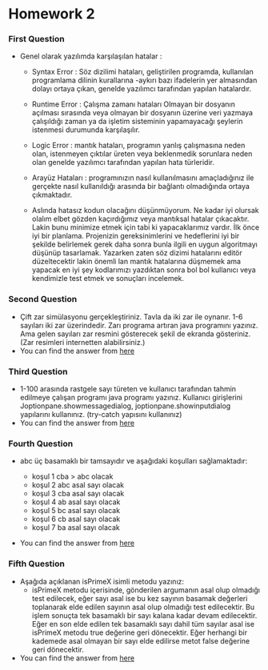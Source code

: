 # Homework 2

### First Question
- Genel olarak yazılımda karşılaşılan hatalar : 
  - Syntax Error : Söz dizilimi hataları, geliştirilen programda, kullanılan programlama dilinin kurallarına -aykırı bazı ifadelerin yer almasından dolayı ortaya çıkan, genelde yazılımcı tarafından yapılan hatalardır.
  - Runtime Error :  Çalışma zamanı hataları  Olmayan bir dosyanın açılması sırasında veya olmayan bir dosyanın üzerine veri yazmaya çalışıldığı zaman ya da işletim sisteminin yapamayacağı şeylerin istenmesi durumunda karşılaşılır.
  - Logic Error : mantık hataları, programın yanlış çalışmasına neden olan, istenmeyen çıktılar üreten veya beklenmedik sorunlara neden olan genelde yazılımcı tarafından yapılan hata türleridir.
  - Arayüz Hataları : programınızın nasıl kullanılmasını amaçladığınız ile gerçekte nasıl kullanıldığı arasında bir bağlantı olmadığında ortaya çıkmaktadır.
  
  - Aslında hatasız kodun olacağını düşünmüyorum. Ne kadar iyi olursak olalım elbet gözden kaçırdığımız veya mantıksal hatalar çıkacaktır. Lakin bunu minimize etmek için tabi ki yapacaklarımız vardır. İlk önce iyi bir planlama. Projenizin gereksinimlerini ve hedeflerini iyi bir şekilde belirlemek gerek daha sonra bunla ilgili en uygun algoritmayı düşünüp tasarlamak. Yazarken zaten söz dizimi hatalarını editör düzeltecektir lakin önemli lan mantık hatalarına düşmemek ama yapacak en iyi şey kodlarımızı yazdıktan sonra bol bol kullanıcı veya kendimizle test etmek ve sonuçları incelemek.

### Second Question
- Çift zar simülasyonu gerçekleştiriniz. Tavla da iki zar ile oynanır. 1-6 sayıları iki zar
  üzerindedir. Zarı programa artıran java programını yazınız. Ama gelen sayıları zar
  resmini gösterecek şekil de ekranda gösteriniz. (Zar resimleri internetten alabilirsiniz.)
- You can find the answer from [here](https://github.com/Demir-exe/Assignments/blob/master/src/soru_2/SecondQuestion.java)


### Third Question
- 1-100 arasında rastgele sayı türeten ve kullanıcı tarafından tahmin edilmeye çalışan
  programı java programı yazınız. Kullanıcı girişlerini Joptionpane.showmessagedialog,
  joptionpane.showinputdialog yapılarını kullanınız. (try-catch yapısını kullanınız)
- You can find the answer from [here](https://github.com/Demir-exe/Assignments/blob/master/src/soru_3/ThirdQuestion.java)


### Fourth Question
- abc üç basamaklı bir tamsayıdır ve aşağıdaki koşulları sağlamaktadır:
  - koşul 1 cba > abc olacak
  - koşul 2 abc asal sayı olacak
  - koşul 3 cba asal sayı olacak
  - koşul 4 ab asal sayı olacak
  - koşul 5 bc asal sayı olacak
  - koşul 6 cb asal sayı olacak
  - koşul 7 ba asal sayı olacak

- You can find the answer from [here](https://github.com/Demir-exe/Assignments/blob/master/src/soru_4/FourthQuestion.java)


### Fifth Question
- Aşağıda açıklanan isPrimeX isimli metodu yazınız:
  - isPrimeX metodu içerisinde, gönderilen argumanın asal olup olmadığı test edilecek, eğer
    sayı asal ise bu kez sayının basamak değerleri toplanarak elde edilen sayının asal olup
    olmadığı test edilecektir. Bu işlem sonuçta tek basamaklı bir sayı kalana kadar devam
    edilecektir. Eğer en son elde edilen tek basamaklı sayı dahil tüm sayılar asal ise isPrimeX
    metodu true değerine geri dönecektir. Eğer herhangi bir kademede asal olmayan bir sayı
    elde edilirse metot false değerine geri dönecektir.
- You can find the answer from [here](https://github.com/Demir-exe/Assignments/blob/master/src/soru_5/FifthQuestion.java)
